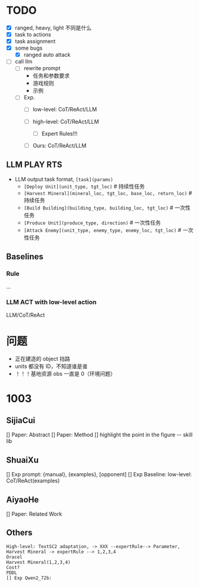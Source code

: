 # TODO
- [x] ranged, heavy, light 不同是什么
- [x] task to actions
- [x] task assignment
- [x] some bugs
  - [x] ranged auto attack
- [ ] call llm
  - [ ] rewrite prompt
    - 任务和参数要求
    - 游戏规则
    - 示例
  - [ ] Exp.
    - [ ] low-level: CoT/ReAct/LLM
    - [ ] high-level: CoT/ReAct/LLM
      - [ ] Expert Rules!!!
    - [ ] Ours: CoT/ReAct/LLM


## LLM PLAY RTS

- LLM output task format, `[task](params)`
    - `[Deploy Unit](unit_type, tgt_loc)`   # 持续性任务
    - `[Harvest Mineral](mineral_loc, tgt_loc, base_loc, return_loc)`  # 持续任务
    - `[Build Building](building_type, building_loc, tgt_loc)`  # 一次性任务
    - `[Produce Unit](produce_type, direction)`  # 一次性任务
    - `[Attack Enemy](unit_type, enemy_type, enemy_loc, tgt_loc)`  # 一次性任务

## Baselines

### Rule

...

### LLM ACT with low-level action

LLM/CoT/ReAct

# 问题

- 正在建造的 object 挡路
- units 都没有 ID，不知道谁是谁
- ！！！基地资源 obs 一直是 0（环境问题）

# 1003
## SijiaCui
[] Paper: Abstract
[] Paper: Method
[] highlight the point in the figure -- skill lib

## ShuaiXu
[] Exp prompt: {manual}, {examples}, [opponent]
[] Exp Baseline: low-level: CoT/ReAct(examples)

## AiyaoHe
[] Paper: Related Work

## Others
    High-level: TextSC2 adaptation, -> XXX --expertRule--> Parameter, 
    Harvest Mineral -> expertRule --> 1,2,3,4
    Oracel
    Harvest Mineral(1,2,3,4)
    Cost?
    PDDL
    [] Exp Qwen2_72b: 
